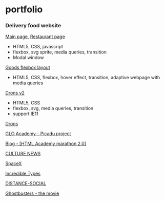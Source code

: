 # portfolio

### Delivery food website
[Main page](https://zion86.github.io/GLO-ACADEMY-workshops/delivery-food/index.html), 
[Restaurant page](https://zion86.github.io/GLO-ACADEMY-workshops/delivery-food/restaurant.html)
- HTML5, CSS, javascript
- flexbox, svg sprite, media queries, transition
- Modal window

[Goods flexbox layout](https://zion86.github.io/HTML-CSS-page-layout/adaptive-cards-layout/index.html)
- HTML5, CSS, flexbox, hover effect, transition, adaptive webpage with media queries

[Drons v2](https://zion86.github.io/portfolio/drons-v2/index.html)
- HTML5, CSS
- flexbox, svg, media queries, transition
- support IE11

[Drons](https://zion86.github.io/portfolio/drons/index.html)

[GLO Academy - Picadu project](https://zion86.github.io/GLO-ACADEMY-workshops/picadu/index.html)

[Blog - [HTML Academy marathon 2.0]](https://zion86.github.io/portfolio/Blog/index.html)

[CULTURE NEWS](https://zion86.github.io/portfolio/Culture-news/dist/index.html)

[SpaceX](https://zion86.github.io/portfolio/Spacex/index.html)

[Incredible Types](https://zion86.github.io/Social-Hackers-Academy-Coding-School/Module-1-HTML-CSS/week_3_my_remake/index.html#)

[DISTANCE-SOCIAL](https://zion86.github.io/portfolio/Distance-social/index.html)

[Ghostbusters - the movie](https://zion86.github.io/portfolio/Ghoustbusters%20-%20The%20Movie/index.html)

